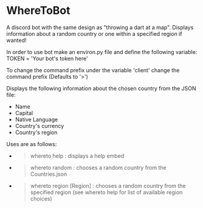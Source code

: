 # WhereToBot
A discord bot with the same design as "throwing a dart at a map". Displays information about a random country or one within a specified region if wanted!

In order to use bot make an environ.py file and define the following variable: TOKEN = 'Your bot's token here' 

To change the command prefix under the variable 'client' change the command prefix (Defaults to '>')

Displays the following information about the chosen country from the JSON file:
- Name
- Capital
- Native Language
- Country's currency
- Country's region

Uses are as follows:
- >whereto help : displays a help embed
- >whereto random : chooses a random country from the Countries.json 
- >whereto region [Region] : chooses a random country from the specified region (see whereto help for list of available region choices) 
